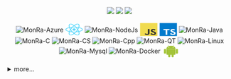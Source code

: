 <!--Hello
<h2><img src="https://emojis.slackmojis.com/emojis/images/1531849430/4246/blob-sunglasses.gif?1531849430" width="30"/> Hi 👋 , I'm MonRá! <img src="https://media.giphy.com/media/12oufCB0MyZ1Go/giphy.gif" width="50"></h2>
-->

<div>
  </p>
  <div align="center">
   <a href="https://www.facebook.com/ramon.chaib" target="_blank"><img src="https://img.shields.io/badge/-Facebook-%230077B5?style=for-the-badge&logo=facebook&logoColor=white" target="_blank"></a> 
  <a href="https://www.instagram.com/monrapps/" target="_blank"><img src="https://img.shields.io/badge/-Instagram-%23E4405F?style=for-the-badge&logo=instagram&logoColor=white" target="_blank"></a>
  <a href="https://www.linkedin.com/in/ramon-chaib-27007635/" target="_blank"><img src="https://img.shields.io/badge/-LinkedIn-%230077B5?style=for-the-badge&logo=linkedin&logoColor=white" target="_blank"></a>   
</div>
  
 <div style="display: inline_block" align="center"><br>
  <img align="center" alt="MonRa-Azure" height="30" width="40" src="https://cdn.jsdelivr.net/gh/devicons/devicon/icons/azure/azure-original.svg">
  <img align="center" alt="MonRa-React" height="30" width="40" src="https://raw.githubusercontent.com/devicons/devicon/master/icons/react/react-original.svg">
  <img align="center" alt="MonRa-NodeJs" height="30" width="40" src="https://cdn.jsdelivr.net/gh/devicons/devicon/icons/nodejs/nodejs-original.svg">
  <img align="center" alt="MonRa-Js" height="30" width="40" src="https://raw.githubusercontent.com/devicons/devicon/master/icons/javascript/javascript-original.svg">     <img align="center" alt="MonRa-Ts" height="30" width="40" src="https://raw.githubusercontent.com/devicons/devicon/master/icons/typescript/typescript-original.svg">
  <img align="center" alt="MonRa-Java" height="30" width="40" src="https://cdn.jsdelivr.net/gh/devicons/devicon/icons/java/java-original.svg">
  <img align="center" alt="MonRa-C" height="30" width="40" src="https://cdn.jsdelivr.net/gh/devicons/devicon/icons/c/c-original.svg">
  <img align="center" alt="MonRa-CS" height="30" width="40" src="https://cdn.jsdelivr.net/gh/devicons/devicon/icons/csharp/csharp-original.svg">
  <img align="center" alt="MonRa-Cpp" height="30" width="40" src="https://cdn.jsdelivr.net/gh/devicons/devicon/icons/cplusplus/cplusplus-original.svg">
  <img align="center" alt="MonRa-QT" height="30" width="40" src="https://cdn.jsdelivr.net/gh/devicons/devicon/icons/qt/qt-original.svg">
  <img align="center" alt="MonRa-Linux" height="30" width="40" src="https://cdn.jsdelivr.net/gh/devicons/devicon/icons/linux/linux-original.svg">
  <img align="center" alt="MonRa-Mysql" height="30" width="40" src="https://cdn.jsdelivr.net/gh/devicons/devicon/icons/mysql/mysql-original.svg">
  <img align="center" alt="MonRa-Docker" height="30" width="40" src="https://cdn.jsdelivr.net/gh/devicons/devicon/icons/docker/docker-original.svg">  
  <img align="center" alt="MonRa-Android" height="30" width="40" src="https://github.com/devicons/devicon/blob/master/icons/android/android-original.svg">
  
</div>
</a>

</br>
<!--
[![github activity graph](https://activity-graph.herokuapp.com/graph?username=monrapps&theme=chartreuse-dark)](https://github.com/monrapps/)
-->
<div>
<details>
      <summary>more...</summary>
      
<!--
### <img src="https://media.giphy.com/media/VgCDAzcKvsR6OM0uWg/giphy.gif" width="50"> A little more about me...  

```javascript
const monra = {
    pronouns: "He" | "Him",
    code: ["any"],
    askMeAbout: ["any"],
    technologies: {
        backEnd: {
            js: ["any"],
        },
        mobileApp: {
            native: ["Android Development"]
        },
        devOps: ["AWS", "Docker🐳", "Route53", "Nginx"],
        databases: ["mongo", "MySql", "sqlite"],
        misc: ["Firebase", "Socket.IO", "selenium", "open-cv", "php", "SuiteApp"]
    },
    architecture: ["Serverless Architecture", "Progressive web applications", "Single page applications"],
    currentFocus: "Building Robots to ease opertations",
    funFact: "There are two ways to write error-free programs; only the third one works"
};
```
-->

---
<!--START_SECTION:waka-->
![Code Time](http://img.shields.io/badge/Code%20Time-1%2C121%20hrs%2015%20mins-blue)

![Profile Views](http://img.shields.io/badge/Profile%20Views-0-blue)

![Lines of code](https://img.shields.io/badge/From%20Hello%20World%20I%27ve%20Written-3.2%20million%20lines%20of%20code-blue)

**🐱 My GitHub Data** 

> 📦 58.7 kB Used in GitHub's Storage 
 > 
> 🏆 1,312 Contributions in the Year 2025
 > 
> 🚫 Not Opted to Hire
 > 
> 📜 24 Public Repositories 
 > 
> 🔑 20 Private Repositories 
 > 
**I'm an Early 🐤** 

```text
🌞 Morning                8727 commits        ████████░░░░░░░░░░░░░░░░░   33.87 % 
🌆 Daytime                11247 commits       ███████████░░░░░░░░░░░░░░   43.65 % 
🌃 Evening                3886 commits        ████░░░░░░░░░░░░░░░░░░░░░   15.08 % 
🌙 Night                  1904 commits        ██░░░░░░░░░░░░░░░░░░░░░░░   07.39 % 
```
📅 **I'm Most Productive on Thursday** 

```text
Monday                   4799 commits        █████░░░░░░░░░░░░░░░░░░░░   18.63 % 
Tuesday                  4717 commits        █████░░░░░░░░░░░░░░░░░░░░   18.31 % 
Wednesday                4868 commits        █████░░░░░░░░░░░░░░░░░░░░   18.89 % 
Thursday                 5482 commits        █████░░░░░░░░░░░░░░░░░░░░   21.28 % 
Friday                   3567 commits        ███░░░░░░░░░░░░░░░░░░░░░░   13.84 % 
Saturday                 1337 commits        █░░░░░░░░░░░░░░░░░░░░░░░░   05.19 % 
Sunday                   994 commits         █░░░░░░░░░░░░░░░░░░░░░░░░   03.86 % 
```


📊 **This Week I Spent My Time On** 

```text
🕑︎ Time Zone: America/Sao_Paulo

💬 Programming Languages: 
Devicetree               3 hrs 42 mins       ███████░░░░░░░░░░░░░░░░░░   27.71 % 
Other                    2 hrs 42 mins       █████░░░░░░░░░░░░░░░░░░░░   20.21 % 
Bash                     2 hrs 22 mins       ████░░░░░░░░░░░░░░░░░░░░░   17.66 % 
Makefile                 1 hr 40 mins        ███░░░░░░░░░░░░░░░░░░░░░░   12.45 % 
YAML                     43 mins             █░░░░░░░░░░░░░░░░░░░░░░░░   05.41 % 

🔥 Editors: 
VS Code                  13 hrs 24 mins      █████████████████████████   100.00 % 

🐱‍💻 Projects: 
gww-v6i                  4 hrs 52 mins       █████████░░░░░░░░░░░░░░░░   36.39 % 
kernel                   4 hrs 2 mins        ████████░░░░░░░░░░░░░░░░░   30.09 % 
zmqslip                  3 hrs 31 mins       ███████░░░░░░░░░░░░░░░░░░   26.24 % 
buildroot                28 mins             █░░░░░░░░░░░░░░░░░░░░░░░░   03.55 % 
wlm-infra                10 mins             ░░░░░░░░░░░░░░░░░░░░░░░░░   01.29 % 

💻 Operating System: 
WSL                      13 hrs 18 mins      █████████████████████████   99.26 % 
Windows                  5 mins              ░░░░░░░░░░░░░░░░░░░░░░░░░   00.74 % 
```

**I Mostly Code in C++** 

```text
C                        15 repos            █████░░░░░░░░░░░░░░░░░░░░   18.52 % 
Java                     9 repos             ███░░░░░░░░░░░░░░░░░░░░░░   11.11 % 
Python                   8 repos             ██░░░░░░░░░░░░░░░░░░░░░░░   09.88 % 
JavaScript               7 repos             ██░░░░░░░░░░░░░░░░░░░░░░░   08.64 % 
HTML                     5 repos             ██░░░░░░░░░░░░░░░░░░░░░░░   06.17 % 
```



**Timeline**

![Lines of Code chart](https://raw.githubusercontent.com/monrapps/monrapps/master/assets/bar_graph.png)


 Last Updated on 15/04/2025 02:45:18 UTC
<!--END_SECTION:waka-->
